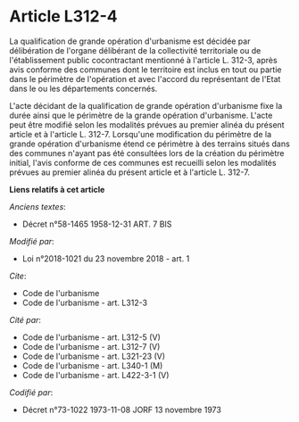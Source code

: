 # Article L312-4

La qualification de grande opération d'urbanisme est décidée par délibération de l'organe délibérant de la collectivité
territoriale ou de l'établissement public cocontractant mentionné à l'article L. 312-3, après avis conforme des communes dont
le territoire est inclus en tout ou partie dans le périmètre de l'opération et avec l'accord du représentant de l'Etat dans
le ou les départements concernés.

L'acte décidant de la qualification de grande opération d'urbanisme fixe la durée ainsi que le périmètre de la grande
opération d'urbanisme. L'acte peut être modifié selon les modalités prévues au premier alinéa du présent article et à
l'article L. 312-7. Lorsqu'une modification du périmètre de la grande opération d'urbanisme étend ce périmètre à des terrains
situés dans des communes n'ayant pas été consultées lors de la création du périmètre initial, l'avis conforme de ces communes
est recueilli selon les modalités prévues au premier alinéa du présent article et à l'article L. 312-7.

**Liens relatifs à cet article**

_Anciens textes_:

  - Décret n°58-1465 1958-12-31 ART. 7 BIS

_Modifié par_:

  - Loi n°2018-1021 du 23 novembre 2018 - art. 1

_Cite_:

  - Code de l'urbanisme
  - Code de l'urbanisme - art. L312-3

_Cité par_:

  - Code de l'urbanisme - art. L312-5 (V)
  - Code de l'urbanisme - art. L312-7 (V)
  - Code de l'urbanisme - art. L321-23 (V)
  - Code de l'urbanisme - art. L340-1 (M)
  - Code de l'urbanisme - art. L422-3-1 (V)

_Codifié par_:

  - Décret n°73-1022 1973-11-08 JORF 13 novembre 1973
